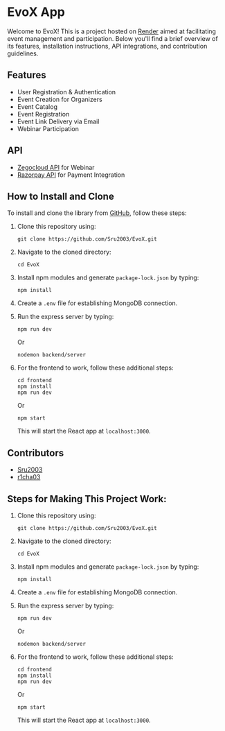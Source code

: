 # EvoX App

Welcome to EvoX! This is a project hosted on [Render](https://evox-app.onrender.com) aimed at facilitating event management and participation. Below you'll find a brief overview of its features, installation instructions, API integrations, and contribution guidelines.

## Features

- User Registration & Authentication
- Event Creation for Organizers
- Event Catalog
- Event Registration
- Event Link Delivery via Email
- Webinar Participation

## API

- [Zegocloud API](https://zegocloud.com) for Webinar
- [Razorpay API](https://razorpay.com) for Payment Integration

## How to Install and Clone

To install and clone the library from [GitHub](https://github.com/Sru2003/EvoX), follow these steps:

1. Clone this repository using:
    ```
    git clone https://github.com/Sru2003/EvoX.git
    ```

2. Navigate to the cloned directory:
    ```
    cd EvoX
    ```

3. Install npm modules and generate `package-lock.json` by typing:
    ```
    npm install
    ```

4. Create a `.env` file for establishing MongoDB connection.

5. Run the express server by typing:
    ```
    npm run dev
    ```
   Or
    ```
    nodemon backend/server
    ```

6. For the frontend to work, follow these additional steps:
    ```
    cd frontend
    npm install
    npm run dev
    ```
   Or
    ```
    npm start
    ```
   This will start the React app at `localhost:3000`.

## Contributors

- [Sru2003](https://github.com/Sru2003)
- [r1cha03](https://github.com/r1cha03)

## Steps for Making This Project Work:

1. Clone this repository using:
    ```
    git clone https://github.com/Sru2003/EvoX.git
    ```

2. Navigate to the cloned directory:
    ```
    cd EvoX
    ```

3. Install npm modules and generate `package-lock.json` by typing:
    ```
    npm install
    ```

4. Create a `.env` file for establishing MongoDB connection.

5. Run the express server by typing:
    ```
    npm run dev
    ```
   Or
    ```
    nodemon backend/server
    ```

6. For the frontend to work, follow these additional steps:
    ```
    cd frontend
    npm install
    npm run dev
    ```
   Or
    ```
    npm start
    ```
   This will start the React app at `localhost:3000`.
